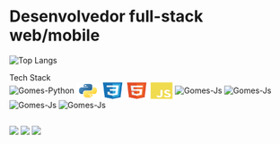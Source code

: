 # Desenvolvedor full-stack web/mobile
![Top Langs](https://github-readme-stats.vercel.app/api/top-langs/?username=Henrique-Gomesz&layout=compact)

<div style="display: inline_block"> Tech Stack<br>

  <img align="center" alt="Gomes-Python" height="30" width="40" src="https://cdn.jsdelivr.net/gh/devicons/devicon/icons/c/c-original.svg">
  <img align="center" alt="Gomes-Python" height="30" width="40" src="https://raw.githubusercontent.com/devicons/devicon/master/icons/python/python-original.svg"
  <img align="center" alt="Gomes-HTML" height="30" width="40" src="https://raw.githubusercontent.com/devicons/devicon/master/icons/html5/html5-original.svg">
  <img align="center" alt="Gomes-CSS" height="30" width="40" src="https://raw.githubusercontent.com/devicons/devicon/master/icons/css3/css3-original.svg">
  <img align="center" alt="Gomes-HTML" height="30" width="40" src="https://raw.githubusercontent.com/devicons/devicon/master/icons/html5/html5-original.svg">
  <img align="center" alt="Gomes-Js" height="30" width="40" src="https://raw.githubusercontent.com/devicons/devicon/master/icons/javascript/javascript-plain.svg">
  <img align="center" alt="Gomes-Js" height="30" width="40" src="https://cdn.worldvectorlogo.com/logos/react-2.svg">
   <img align="center" alt="Gomes-Js" height="30" width="40" src="https://cdn-icons-png.flaticon.com/512/226/226777.png">
   <img align="center" alt="Gomes-Js" height="40" width="40" src="https://cdn-icons-png.flaticon.com/512/5968/5968381.png">
      <img align="center" alt="Gomes-Js" height="40" width="40" src="https://img.icons8.com/?size=256&id=hsPbhkOH4FMe&format=png">

  
  <br>
  
  ##
  
  <div> 
  <a href="https://instagram.com/henriquegomesj_" target="_blank"><img src="https://img.shields.io/badge/-Instagram-%23E4405F?style=for-the-badge&logo=instagram&logoColor=white" target="_blank"></a>
    <a href="https://twitter.com/HGomesj" target="_blank"><img src="https://img.shields.io/badge/Twitter-1DA1F2?style=for-the-badge&logo=twitter&logoColor=white" target="_blank"></a> 
 	<a href="https://www.twitch.tv/henriquegomesx" target="_blank"><img src="https://img.shields.io/badge/Twitch-9146FF?style=for-the-badge&logo=twitch&logoColor=white" target="_blank"></a>
 
 </div>
  
  
